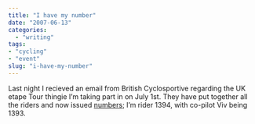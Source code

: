 ```yaml
---
title: "I have my number"
date: "2007-06-13"
categories: 
  - "writing"
tags:
- "cycling"
- "event"
slug: "i-have-my-number"
---
```


Last night I recieved an email from British Cyclosportive regarding the UK etape Tour thingie I’m taking part in on July 1st. They have put together all the riders and now issued [numbers][1]; I’m rider 1394, with co-pilot Viv being 1393.

[1]:	https://www.everydaycycling.com/eotkenties.aspx